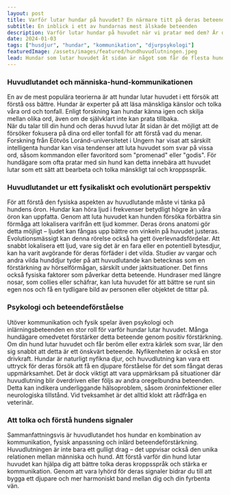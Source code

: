 ```yaml
---
layout: post
title: Varför lutar hundar på huvudet? En närmare titt på deras beteende
subtitle: En inblick i ett av hundarnas mest älskade beteenden
description: Varför lutar hundar på huvudet när vi pratar med dem? Är det nyfikenhet, försök att förstå oss, eller kanske bara för att de vet att vi tycker det är gulligt? I det här inlägget dyker vi ner i detta charmiga beteende och vad forskningen säger om det.
date: 2024-01-03
tags: ["husdjur", "hundar", "kommunikation", "djurpsykologi"]
featuredImage: /assets/images/featured/hundhuvudlutningen.jpeg
lead: Hundar som lutar huvudet åt sidan är något som får de flesta hundägare att smälta. Det är nästan som om de försöker bättre förstå vad vi säger – eller kanske bara ge oss sitt gulligaste leende. Men har du någonsin undrat varför hundar faktiskt gör detta? Är det en instinkt, en inlärd beteendereaktion eller något annat? I den här artikeln gräver vi djupare för att förstå vad som ligger bakom hundens huvudlutande beteende. Vi kommer att undersöka hur detta kan vara kopplat till kommunikation, hundens anatomi och även deras nyfikenhet.
---
```


### Huvudlutandet och människa-hund-kommunikationen

En av de mest populära teorierna är att hundar lutar huvudet i ett försök att förstå oss bättre. Hundar är experter på att läsa mänskliga känslor och tolka våra ord och tonfall. Enligt forskning kan hundar känna igen och skilja mellan olika ord, även om de självklart inte kan prata tillbaka.  
När du talar till din hund och deras huvud lutar åt sidan är det möjligt att de försöker fokusera på dina ord eller tonfall för att förstå vad du menar. Forskning från Eötvös Loránd-universitetet i Ungern har visat att särskilt intelligenta hundar kan visa tendenser att luta huvudet som svar på vissa ord, såsom kommandon eller favoritord som "promenad" eller "godis". För hundägare som ofta pratar med sin hund kan detta innebära att huvudet lutar som ett sätt att bearbeta och tolka mänskligt tal och kroppsspråk.

### Huvudlutandet ur ett fysikaliskt och evolutionärt perspektiv

För att förstå den fysiska aspekten av huvudlutande måste vi tänka på hundens öron. Hundar kan höra ljud i frekvenser betydligt högre än våra öron kan uppfatta. Genom att luta huvudet kan hunden försöka förbättra sin förmåga att lokalisera varifrån ett ljud kommer. Deras örons anatomi gör detta möjligt – ljudet kan fångas upp bättre om vinkeln på huvudet justeras. Evolutionsmässigt kan denna rörelse också ha gett överlevnadsfördelar. Att snabbt lokalisera ett ljud, vare sig det är en fara eller en potentiell bytesdjur, kan ha varit avgörande för deras förfäder i det vilda. Studier av vargar och andra vilda hunddjur tyder på att huvudlutande kan betecknas som en förstärkning av hörselförmågan, särskilt under jaktsituationer. Det finns också fysiska faktorer som påverkar detta beteende. Hundraser med längre nosar, som collies eller schäfrar, kan luta huvudet för att bättre se runt sin egen nos och få en tydligare bild av personen eller objektet de tittar på.

### Psykologi och beteendeförståelse

Utöver kommunikation och fysik spelar även psykologi och inlärningsbeteenden en stor roll för varför hundar lutar huvudet. Många hundägare omedvetet förstärker detta beteende genom positiv förstärkning. Om din hund lutar huvudet och får beröm eller extra kärlek som svar, lär den sig snabbt att detta är ett önskvärt beteende. Nyfikenheten är också en stor drivkraft. Hundar är naturligt nyfikna djur, och huvudlutning kan vara ett uttryck för deras försök att få en djupare förståelse för det som fångat deras uppmärksamhet. Det är dock viktigt att vara uppmärksam på situationer där huvudlutning blir överdriven eller följs av andra oregelbundna beteenden. Detta kan indikera underliggande hälsoproblem, såsom öroninfektioner eller neurologiska tillstånd. Vid tveksamhet är det alltid klokt att rådfråga en veterinär.

### Att tolka och förstå hundens signaler

Sammanfattningsvis är huvudlutandet hos hundar en kombination av kommunikation, fysisk anpassning och inlärd beteendeförstärkning. Huvudlutningen är inte bara ett gulligt drag – det uppvisar också den unika relationen mellan människa och hund. Att förstå varför din hund lutar huvudet kan hjälpa dig att bättre tolka deras kroppsspråk och stärka er kommunikation. Genom att vara lyhörd för deras signaler bidrar du till att bygga ett djupare och mer harmoniskt band mellan dig och din fyrbenta vän.
